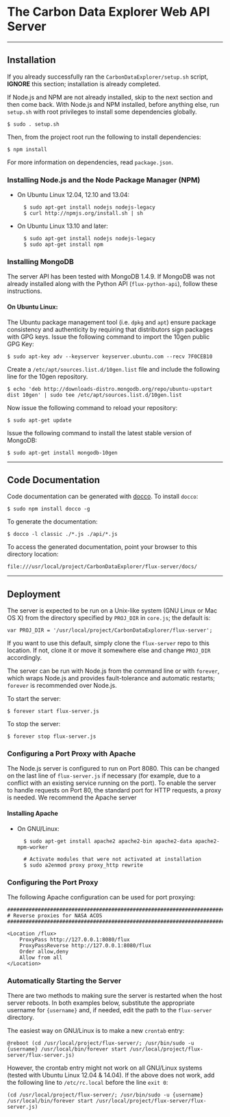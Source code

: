 The Carbon Data Explorer Web API Server
=======================================

* * * * * * * * * * * * * * * * * * * * * * * * * * * * * * * * * * * * * * * *

Installation
---------------------------------

If you already successfully ran the `CarbonDataExplorer/setup.sh` script,
**IGNORE** this section; installation is already completed.

If Node.js and NPM are not already installed, skip to the next section and then come back.
With Node.js and NPM installed, before anything else, run `setup.sh` with root privileges to install some dependencies globally.

    $ sudo . setup.sh

Then, from the project root run the following to install dependencies:

    $ npm install

For more information on dependencies, read `package.json`.


### Installing Node.js and the Node Package Manager (NPM)

* On Ubuntu Linux 12.04, 12.10 and 13.04:

        $ sudo apt-get install nodejs nodejs-legacy
        $ curl http://npmjs.org/install.sh | sh

* On Ubuntu Linux 13.10 and later:

        $ sudo apt-get install nodejs nodejs-legacy
        $ sudo apt-get install npm


### Installing MongoDB

The server API has been tested with MongoDB 1.4.9. If MongoDB was not already installed along with the Python API (`flux-python-api`), follow these instructions.

#### On Ubuntu Linux:

The Ubuntu package management tool (i.e. `dpkg` and `apt`) ensure package consistency and authenticity by requiring that distributors sign packages with GPG keys. Issue the following command to import the 10gen public GPG Key:

    $ sudo apt-key adv --keyserver keyserver.ubuntu.com --recv 7F0CEB10

Create a `/etc/apt/sources.list.d/10gen.list` file and include the following line for the 10gen repository.

    $ echo 'deb http://downloads-distro.mongodb.org/repo/ubuntu-upstart dist 10gen' | sudo tee /etc/apt/sources.list.d/10gen.list

Now issue the following command to reload your repository:

    $ sudo apt-get update

Issue the following command to install the latest stable version of MongoDB:

    $ sudo apt-get install mongodb-10gen


* * * * * * * * * * * * * * * * * * * * * * * * * * * * * * * * * * * * * * *

Code Documentation
---------------------------------

Code documentation can be generated with [docco](http://jashkenas.github.io/docco/). To install `docco`:

    $ sudo npm install docco -g

To generate the documentation:

    $ docco -l classic ./*.js ./api/*.js

To access the generated documentation, point your browser to this directory location:

    file:///usr/local/project/CarbonDataExplorer/flux-server/docs/


* * * * * * * * * * * * * * * * * * * * * * * * * * * * * * * * * * * * * * *

Deployment
---------------------------------

The server is expected to be run on a Unix-like system (GNU Linux or Mac OS X) from the directory specified by `PROJ_DIR` in `core.js`; the default is:

    var PROJ_DIR = '/usr/local/project/CarbonDataExplorer/flux-server';

If you want to use this default, simply clone the `flux-server` repo to this location.
If not, clone it or move it somewhere else and change `PROJ_DIR` accordingly.

The server can be run with Node.js from the command line or with `forever`, which wraps Node.js and provides fault-tolerance and automatic restarts; `forever` is recommended over Node.js.

To start the server:

    $ forever start flux-server.js

To stop the server:

    $ forever stop flux-server.js


### Configuring a Port Proxy with Apache

The Node.js server is configured to run on Port 8080.
This can be changed on the last line of `flux-server.js` if necessary (for example, due to a conflict with an existing service running on the port).
To enable the server to handle requests on Port 80, the standard port for HTTP requests, a proxy is needed.
We recommend the Apache server

#### Installing Apache

* On GNU/Linux:

        $ sudo apt-get install apache2 apache2-bin apache2-data apache2-mpm-worker

        # Activate modules that were not activated at installation
        $ sudo a2enmod proxy proxy_http rewrite

### Configuring the Port Proxy

The following Apache configuration can be used for port proxying:

    ############################################################################
    # Reverse proxies for NASA ACOS
    ############################################################################

    <Location /flux>
        ProxyPass http://127.0.0.1:8080/flux
        ProxyPassReverse http://127.0.0.1:8080/flux
        Order allow,deny
        Allow from all
    </Location>

### Automatically Starting the Server

There are two methods to making sure the server is restarted when the host server reboots.
In both examples below, substitute the appropriate username for `{username}` and, if needed, edit the path to the `flux-server` directory.

The easiest way on GNU/Linux is to make a new `crontab` entry:

    @reboot (cd /usr/local/project/flux-server/; /usr/bin/sudo -u {username} /usr/local/bin/forever start /usr/local/project/flux-server/flux-server.js)

However, the crontab entry might not work on all GNU/Linux systems (tested with Ubuntu Linux 12.04 & 14.04).
If the above does not work, add the following line to `/etc/rc.local` before the line `exit 0`:

    (cd /usr/local/project/flux-server/; /usr/bin/sudo -u {username} /usr/local/bin/forever start /usr/local/project/flux-server/flux-server.js)
